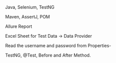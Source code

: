 Java, Selenium, TestNG

Maven, AssertJ, POM

Allure Report

Excel Sheet for Test Data → Data Provider

Read the username and password from Properties-

TestNG, @Test, Before and After Method.

